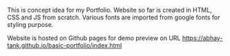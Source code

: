 This is concept idea for my Portfolio.
Website so far is created in HTML, CSS and JS from scratch.
Various fonts are imported from google fonts for styling purpose.

Website is hosted on Github pages for demo preview on URL
https://abhay-tank.github.io/basic-portfolio/index.html
